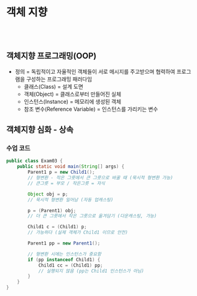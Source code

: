 # 객체 지향
<br>
<br>

## 객체지향 프로그래밍(OOP)
- 정의 = 독립적이고 자율적인 객체들이 서로 메시지를 주고받으며 협력하여 프로그램을 구성하는 프로그래밍 패러다임
    - 클래스(Class) = 설계 도면
    - 객체(Object)	= 클래스로부터 만들어진 실체
    - 인스턴스(Instance) = 메모리에 생성된 객체
    - 참조 변수(Reference Variable) = 인스턴스를 가리키는 변수

## 객체지향 심화 - 상속
### 수업 코드
```java
public class Exam03 {
    public static void main(String[] args) {
        Parent1 p = new Child1(); 
        // 형변환 - 작은 그릇에서 큰 그릇으로 바꿀 때 (묵시적 형변환 가능)
        // 큰그릇 = 부모 / 작은그릇 = 자식

        Object obj = p;  
        // 묵시적 형변환 일어남 (자동 업캐스팅)

        p = (Parent1) obj; 
        // 더 큰 그릇에서 작은 그릇으로 옮겨담기 (다운캐스팅, 가능)

        Child1 c = (Child1) p; 
        // 가능하다 (실제 객체가 Child1 이므로 안전)

        Parent1 pp = new Parent1();

        // 형변환 시에는 인스턴스가 중요함
        if (pp instanceof Child1) {
            Child1 cc = (Child1) pp; 
            // 실행되지 않음 (pp는 Child1 인스턴스가 아님)
        }
    }
}

